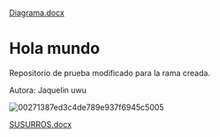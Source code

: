 [Diagrama.docx](https://github.com/JaquelinEstrada6/Hola-mundo/files/7348761/Diagrama.docx)
# Hola mundo
Repositorio de prueba modificado para la rama creada.

Autora: Jaquelin uwu


![00271387ed3c4de789e937f6945c5005](https://user-images.githubusercontent.com/92414339/137377798-64a9c494-8f2b-4a81-a845-f8e795ba37f4.jpg)

[SUSURROS.docx](https://github.com/JaquelinEstrada6/Hola-mundo/files/7348720/SUSURROS.docx)
